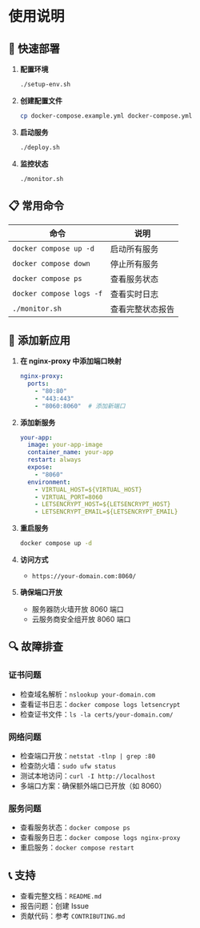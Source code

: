 # 使用说明

## 🚀 快速部署

1. **配置环境**
   ```bash
   ./setup-env.sh
   ```

2. **创建配置文件**
   ```bash
   cp docker-compose.example.yml docker-compose.yml
   ```

3. **启动服务**
   ```bash
   ./deploy.sh
   ```

4. **监控状态**
   ```bash
   ./monitor.sh
   ```

## 📋 常用命令

| 命令 | 说明 |
|------|------|
| `docker compose up -d` | 启动所有服务 |
| `docker compose down` | 停止所有服务 |
| `docker compose ps` | 查看服务状态 |
| `docker compose logs -f` | 查看实时日志 |
| `./monitor.sh` | 查看完整状态报告 |

## 🔧 添加新应用

1. **在 nginx-proxy 中添加端口映射**
   ```yaml
   nginx-proxy:
     ports:
       - "80:80"
       - "443:443"
       - "8060:8060"  # 添加新端口
   ```

2. **添加新服务**
   ```yaml
   your-app:
     image: your-app-image
     container_name: your-app
     restart: always
     expose:
       - "8060"
     environment:
       - VIRTUAL_HOST=${VIRTUAL_HOST}
       - VIRTUAL_PORT=8060
       - LETSENCRYPT_HOST=${LETSENCRYPT_HOST}
       - LETSENCRYPT_EMAIL=${LETSENCRYPT_EMAIL}
   ```

3. **重启服务**
   ```bash
   docker compose up -d
   ```

4. **访问方式**
   - `https://your-domain.com:8060/`

5. **确保端口开放**
   - 服务器防火墙开放 8060 端口
   - 云服务商安全组开放 8060 端口

## 🔍 故障排查

### 证书问题
- 检查域名解析：`nslookup your-domain.com`
- 查看证书日志：`docker compose logs letsencrypt`
- 检查证书文件：`ls -la certs/your-domain.com/`

### 网络问题
- 检查端口开放：`netstat -tlnp | grep :80`
- 检查防火墙：`sudo ufw status`
- 测试本地访问：`curl -I http://localhost`
- 多端口方案：确保额外端口已开放（如 8060）

### 服务问题
- 查看服务状态：`docker compose ps`
- 查看服务日志：`docker compose logs nginx-proxy`
- 重启服务：`docker compose restart`

## 📞 支持

- 查看完整文档：`README.md`
- 报告问题：创建 Issue
- 贡献代码：参考 `CONTRIBUTING.md` 